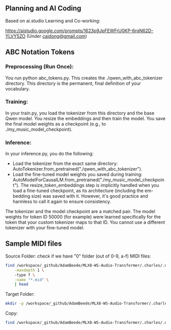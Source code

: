 ## Planning and AI Coding 

Based on ai.studio Learning and Co-working:

https://aistudio.google.com/prompts/1623p9JpFEWFrU0KP-6rqN62D-YLVY5ZO (Under caidong@gmail.com)


## ABC Notation Tokens

### Preprocessing (Run Once): 

You run python abc_tokens.py. This creates the ./qwen_with_abc_tokenizer directory. This directory is the permanent, final definition of your vocabulary.


### Training: 
In your train.py, you load the tokenizer from this directory and the base Qwen model. You resize the embeddings and then train the model. You save the final model weights as a checkpoint (e.g., to ./my_music_model_checkpoint).

### Inference: 

In your inference.py, you do the following:

- Load the tokenizer from the exact same directory: AutoTokenizer.from_pretrained("./qwen_with_abc_tokenizer").
- Load the fine-tuned model weights you saved during training: AutoModelForCausalLM.from_pretrained("./my_music_model_checkpoint").
The resize_token_embeddings step is implicitly handled when you load a fine-tuned checkpoint, as its architecture (including the em- bedding size) was saved with it. However, it's good practice and harmless to call it again to ensure consistency.

The tokenizer and the model checkpoint are a matched pair. The model weights for token ID 50000 (for example) were learned specifically for the token that your custom tokenizer maps to that ID. You cannot use a different tokenizer with your fine-tuned model.

## Sample MIDI files

Source Folder: check if we have "0" folder (out of 0-9, a-f) MIDI files:

```bash
find /workspace/_github/AdamBeede/MLX8-WS-Audio-Transformer/.charles/.data/hf/projectlosangeles/Monster-MIDI-Dataset/__tmp/MIDIs/0 \
    -maxdepth 1 \ 
    -type f \
    -name "*.mid" \
    | head
```

Target Folder: 

```bash
mkdir -p /workspace/_github/AdamBeede/MLX8-WS-Audio-Transformer/.charles/.data/midis
```

Copy:

```bash
find /workspace/_github/AdamBeede/MLX8-WS-Audio-Transformer/.charles/.data/hf/projectlosangeles/Monster-MIDI-Dataset/__tmp/MIDIs/0 -maxdepth 1 -type f -name "*.mid" | head -n 10000 | while read file; do cp "$file" /workspace/_github/AdamBeede/MLX8-WS-Audio-Transformer/.charles/.data/midis/; done
```

